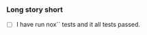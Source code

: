 ### Long story short
<!-- Small summary of the merge request --

### Checks
<!-- Make sure you check box like `[x]` -->
- [ ] I have run nox`` tests and it all tests passed.
